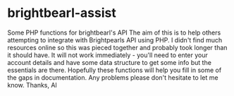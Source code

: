 # brightbearl-assist
Some PHP functions for brightbearl's API
The aim of this is to help others attempting to integrate with Brightpearls API using PHP. I didn't find much resources online so this was pieced together and probably took longer than it should have. 
It will not work immediately - you'll need to enter your account details and have some data structure to get some info but the essentials are there.
Hopefully these functions will help you fill in some of the gaps in documentation.
Any problems please don't hesitate to let me know.
Thanks,
Al
